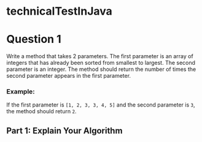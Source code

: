 # technicalTestInJava

# Question 1

Write a method that takes 2 parameters. The first parameter is an array of integers that has already been sorted from smallest to largest. The second parameter is an integer. The method should return the number of times the second parameter appears in the first parameter.

### Example:
If the first parameter is `[1, 2, 3, 3, 4, 5]` and the second parameter is `3`, the method should return `2`.

## Part 1: Explain Your Algorithm

